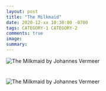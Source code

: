 ```yaml
---
layout: post
title: "The Milkmaid"
date: 2020-12-xx 10:30:00 -0700
tags: CATEGORY-1 CATEGORY-2
comments: true
image:
summary:
---
```


![The Milkmaid by Johannes Vermeer](https://worldspiritsockpuppet.com/assets/the-milkmaid.jpg)

<img src="https://www.google.com/imgres?imgurl=https%3A%2F%2Fupload.wikimedia.org%2Fwikipedia%2Fcommons%2F2%2F20%2FJohannes_Vermeer_-_Het_melkmeisje_-_Google_Art_Project.jpg&imgrefurl=https%3A%2F%2Fen.wikipedia.org%2Fwiki%2FThe_Milkmaid_(Vermeer)&tbnid=jnoI3qSCaphJvM&vet=12ahUKEwj90rC0prHtAhUDiZ4KHcIjBLYQMygAegUIARC7AQ..i&docid=tLHuFkKJkzeKGM&w=4000&h=4485&q=the%20milkmaid%20johannes%20vermeer&ved=2ahUKEwj90rC0prHtAhUDiZ4KHcIjBLYQMygAegUIARC7AQ" alt="The Milkmaid by Johannes Vermeer" style="margin:25px 0px">
